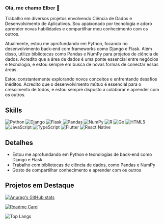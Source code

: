 ### Olá, me chamo Elber 👋

Trabalho em diversos projetos envolvendo Ciência de Dados e Desenvolvimento de Aplicativos. Sou apaixonado por tecnologia e adoro aprender novas habilidades e compartilhar meu conhecimento com os outros.

Atualmente, estou me aprofundando em Python, focando no desenvolvimento back-end com frameworks como Django e Flask. Além disso, utilizo bibliotecas como Pandas e NumPy para projetos de ciência de dados. Acredito que a área de dados é uma ponte essencial entre negócios e tecnologia, e estou sempre em busca de novas formas de conectar essas áreas.

Estou constantemente explorando novos conceitos e enfrentando desafios inéditos. Acredito que o desenvolvimento mútuo é essencial para o crescimento de todos, e estou sempre disposto a colaborar e aprender com os outros.

## Skills
![Python](https://img.shields.io/badge/Python-FFD43B?style=for-the-badge&logo=python&logoColor=blue)
![Django](https://img.shields.io/badge/Django-092E20?style=for-the-badge&logo=django&logoColor=white)
![Flask](https://img.shields.io/badge/Flask-000000?style=for-the-badge&logo=flask&logoColor=white)
![Pandas](https://img.shields.io/badge/Pandas-150458?style=for-the-badge&logo=pandas&logoColor=white)
![NumPy](https://img.shields.io/badge/NumPy-013243?style=for-the-badge&logo=numpy&logoColor=white)
![R](https://img.shields.io/badge/R-276DC3?style=for-the-badge&logo=r&logoColor=white)
![Go](https://img.shields.io/badge/Go-00ADD8?style=for-the-badge&logo=go&logoColor=white)
![HTML5](https://img.shields.io/badge/HTML5-E34F26?style=for-the-badge&logo=html5&logoColor=white)
![JavaScript](https://img.shields.io/badge/JavaScript-323330?style=for-the-badge&logo=javascript&logoColor=F7DF1E)
![TypeScript](https://img.shields.io/badge/TypeScript-007ACC?style=for-the-badge&logo=typescript&logoColor=white)
![Flutter](https://img.shields.io/badge/Flutter-02569B?style=for-the-badge&logo=flutter&logoColor=white)
![React Native](https://img.shields.io/badge/React_Native-20232A?style=for-the-badge&logo=react&logoColor=61DAFB)

## Detalhes
- Estou me aprofundando em Python e tecnologias de back-end como Django e Flask
- Trabalho com bibliotecas de ciência de dados, como Pandas e NumPy
- Gosto de compartilhar conhecimento e aprender com os outros


## Projetos em Destaque
[![Anurag's GitHub stats](https://github-readme-stats.vercel.app/api?username=elbercorrea44&show_icons=true&theme=radical)](https://github.com/anuraghazra/github-readme-stats)

[![Readme Card](https://github-readme-stats.vercel.app/api/pin/?username=elbercorrea44&repo=calculadora&theme=radical)](https://github.com/anuraghazra/github-readme-stats)

![Top Langs](https://github-readme-stats.vercel.app/api/top-langs/?username=elbercorrea44&langs_count=8&theme=radical)

